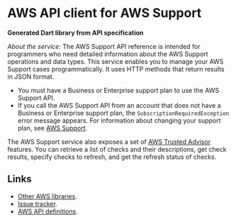 # AWS API client for AWS Support

**Generated Dart library from API specification**

*About the service:*
The AWS Support API reference is intended for programmers who need detailed
information about the AWS Support operations and data types. This service
enables you to manage your AWS Support cases programmatically. It uses HTTP
methods that return results in JSON format.
<note>
<ul>
<li>
You must have a Business or Enterprise support plan to use the AWS Support
API.
</li>
<li>
If you call the AWS Support API from an account that does not have a
Business or Enterprise support plan, the
<code>SubscriptionRequiredException</code> error message appears. For
information about changing your support plan, see <a
href="https://aws.amazon.com/premiumsupport/">AWS Support</a>.
</li>
</ul> </note>
The AWS Support service also exposes a set of <a
href="https://aws.amazon.com/premiumsupport/trustedadvisor/">AWS Trusted
Advisor</a> features. You can retrieve a list of checks and their
descriptions, get check results, specify checks to refresh, and get the
refresh status of checks.

## Links

- [Other AWS libraries](https://github.com/agilord/aws_client/tree/master/generated).
- [Issue tracker](https://github.com/agilord/aws_client/issues).
- [AWS API definitions](https://github.com/aws/aws-sdk-js/tree/master/apis).
